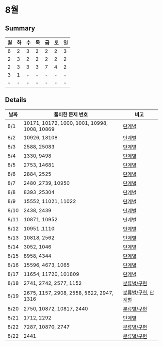 # 8월
## Summary
|월|화|수|목|금|토|일|
|-|-|-|-|-|-|-|
|6|2|3|2|2|2|3|
|2|3|2|2|2|2|2|
|2|3|3|3|7|4|2|
|3|1|-|-|-|-|-|
|-|-|-|-|-|-|-|


## Details
|날짜|풀이한 문제 번호|비고|
|-|-|-|
|8/1|10171, 10172, 1000, 1001, 10998, 1008, 10869|[단계별](https://www.acmicpc.net/step)|
|8/2|10926, 18108|[단계별](https://www.acmicpc.net/step)|
|8/3|2588, 25083|[단계별](https://www.acmicpc.net/step)|
|8/4|1330, 9498|[단계별](https://www.acmicpc.net/step)|
|8/5|2753, 14681|[단계별](https://www.acmicpc.net/step)|
|8/6|2884, 2525|[단계별](https://www.acmicpc.net/step)|
|8/7|2480 ,2739, 10950|[단계별](https://www.acmicpc.net/step)|
|8/8|8393 ,25304|[단계별](https://www.acmicpc.net/step)|
|8/9|15552, 11021, 11022|[단계별](https://www.acmicpc.net/step)|
|8/10|2438, 2439|[단계별](https://www.acmicpc.net/step)|
|8/11|10871, 10952|[단계별](https://www.acmicpc.net/step)|
|8/12|10951 ,1110|[단계별](https://www.acmicpc.net/step)|
|8/13|10818, 2562|[단계별](https://www.acmicpc.net/step)|
|8/14|3052, 1046|[단계별](https://www.acmicpc.net/step)|
|8/15|8958, 4344|[단계별](https://www.acmicpc.net/step)|
|8/16|15596, 4673, 1065|[단계별](https://www.acmicpc.net/step)|
|8/17|11654, 11720, 101809|[단계별](https://www.acmicpc.net/step)|
|8/18|2741, 2742, 2577, 1152|[분류별/구현](https://www.acmicpc.net/problemset?sort=ac_desc&algo=102)|
|8/19|2675, 1157, 2908, 2558, 5622, 2947, 1316|[분류별/구현](https://www.acmicpc.net/problemset?sort=ac_desc&algo=102), [단계별](https://www.acmicpc.net/step)|
|8/20|2750, 10872, 10817, 2440|[분류별/구현](https://www.acmicpc.net/problemset?sort=ac_desc&algo=102)|
|8/21|1712, 2292|[단계별](https://www.acmicpc.net/step)|
|8/22|7287, 10870, 2747|[분류별/구현](https://www.acmicpc.net/problemset?sort=ac_desc&algo=102)|
|8/22|2441|[분류별/구현](https://www.acmicpc.net/problemset?sort=ac_desc&algo=102)|
